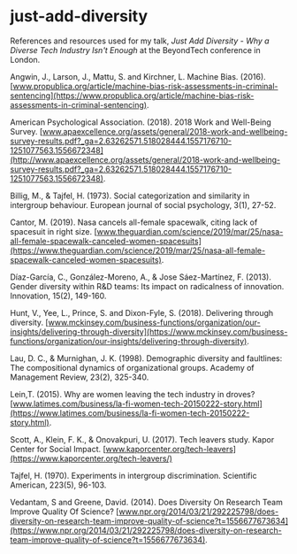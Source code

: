 # just-add-diversity

References and resources used for my talk, *Just Add Diversity - Why a Diverse Tech Industry Isn't Enough* at the BeyondTech conference in London.

Angwin, J., Larson, J., Mattu, S. and Kirchner, L. Machine Bias. (2016). [www.propublica.org/article/machine-bias-risk-assessments-in-criminal-sentencing](https://www.propublica.org/article/machine-bias-risk-assessments-in-criminal-sentencing).

American Psychological Association. (2018). 2018 Work and Well-Being Survey. [www.apaexcellence.org/assets/general/2018-work-and-wellbeing-survey-results.pdf?_ga=2.63262571.518028444.1557176710-1251077563.1556672348](http://www.apaexcellence.org/assets/general/2018-work-and-wellbeing-survey-results.pdf?_ga=2.63262571.518028444.1557176710-1251077563.1556672348).

Billig, M., & Tajfel, H. (1973). Social categorization and similarity in intergroup behaviour. European journal of social psychology, 3(1), 27-52.

Cantor, M. (2019). Nasa cancels all-female spacewalk, citing lack of spacesuit in right size. [www.theguardian.com/science/2019/mar/25/nasa-all-female-spacewalk-canceled-women-spacesuits](https://www.theguardian.com/science/2019/mar/25/nasa-all-female-spacewalk-canceled-women-spacesuits).

Díaz-García, C., González-Moreno, A., & Jose Sáez-Martínez, F. (2013). Gender diversity within R&D teams: Its impact on radicalness of innovation. Innovation, 15(2), 149-160.

Hunt, V., Yee, L., Prince, S. and Dixon-Fyle, S. (2018). Delivering through diversity. [www.mckinsey.com/business-functions/organization/our-insights/delivering-through-diversity](https://www.mckinsey.com/business-functions/organization/our-insights/delivering-through-diversity).

Lau, D. C., & Murnighan, J. K. (1998). Demographic diversity and faultlines: The compositional dynamics of organizational groups. Academy of Management Review, 23(2), 325-340.

Lein,T. (2015). Why are women leaving the tech industry in droves? [www.latimes.com/business/la-fi-women-tech-20150222-story.html](https://www.latimes.com/business/la-fi-women-tech-20150222-story.html).

Scott, A., Klein, F. K., & Onovakpuri, U. (2017). Tech leavers study. Kapor Center for Social Impact. [www.kaporcenter.org/tech-leavers](https://www.kaporcenter.org/tech-leavers/)

Tajfel, H. (1970). Experiments in intergroup discrimination. Scientific American, 223(5), 96-103.

Vedantam, S and Greene, David. (2014). Does Diversity On Research Team Improve Quality Of Science? [www.npr.org/2014/03/21/292225798/does-diversity-on-research-team-improve-quality-of-science?t=1556677673634](https://www.npr.org/2014/03/21/292225798/does-diversity-on-research-team-improve-quality-of-science?t=1556677673634).
